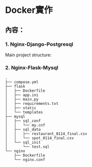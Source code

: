 # Docker實作

## 內容：
### 1. Nginx-Django-Postgresql
Main project structure:

 
    
### 2. Nginx-Flask-Mysql
```
.
├── compose.yml
├── flask
│   ├── Dockerfile
│   ├── app.ini
│   ├── main.py
│   ├── requirements.txt
│   ├── static
│   └── templates
├── mysql
│   ├── sql_conf
│   │   └── my.cnf
│   ├── sql_data
│   │   ├── restaurant_0114_final.csv
│   │   └── spot_0114_final.csv
│   └── sql_init
│       └── test.sql
└── nginx
    ├── Dockerfile
    └── nginx.conf
```   
